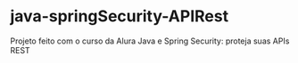 # java-springSecurity-APIRest
Projeto feito com o curso da Alura Java e Spring Security: proteja suas APIs REST
